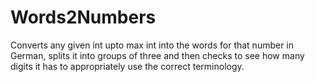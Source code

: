 # Words2Numbers
Converts any given int upto max int into the words for that number in German, splits it into groups of three and then checks to see how many digits it has to appropriately use the correct terminology.
